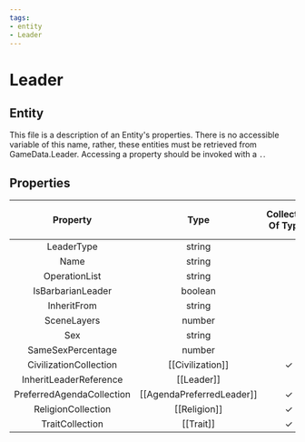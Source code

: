 ```yaml
---
tags:
- entity
- Leader
---
```

# Leader
## Entity
This file is a description of an Entity's properties. There is no accessible variable of this name, rather, these entities must be retrieved from GameData.Leader. Accessing a property should be invoked with a `.`.
## Properties
|	Property	|	Type	|	Collection Of Type?	|	May Be Nil?	|	Default	|	References	|	Key	|	Notes	|
|	:-:	|	:-:	|	:-:	|	:-:	|	:-:	|	:-:	|	:-:	|	-:	|
|	LeaderType	|	string	|		|		|		|	[[Type]].Type	|	✓	|	|
|	Name	|	string	|		|		|		|		|		|	|
|	OperationList	|	string	|		|	✓	|		|	[[AiOperationList]].ListType	|		|	|
|	IsBarbarianLeader	|	boolean	|		|		|	0	|		|		|	|
|	InheritFrom	|	string	|		|	✓	|		|	[[Leader]].LeaderType	|		|	|
|	SceneLayers	|	number	|		|		|	0	|		|		|	|
|	Sex	|	string	|		|		|	Male	|		|		|	|
|	SameSexPercentage	|	number	|		|		|	0	|		|		|	|
|	CivilizationCollection	|	[[Civilization]]	|	✓	|	✓	|		|		|		|	|
|	InheritLeaderReference	|	[[Leader]]	|		|	✓	|		|		|		|	|
|	PreferredAgendaCollection	|	[[AgendaPreferredLeader]]	|	✓	|	✓	|		|		|		|	|
|	ReligionCollection	|	[[Religion]]	|	✓	|	✓	|		|		|		|	|
|	TraitCollection	|	[[Trait]]	|	✓	|	✓	|		|		|		|	|
